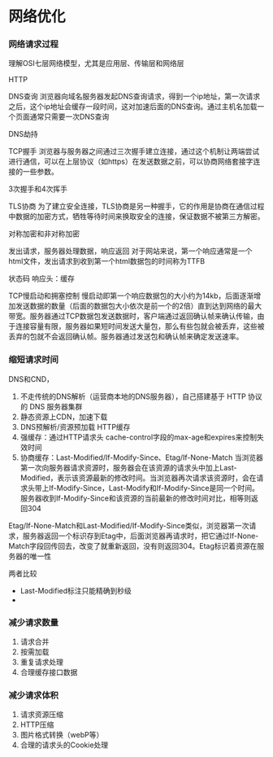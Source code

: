 # 网络优化

### 网络请求过程
理解OSI七层网络模型，尤其是应用层、传输层和网络层

HTTP

DNS查询
浏览器向域名服务器发起DNS查询请求，得到一个ip地址，第一次请求之后，这个ip地址会缓存一段时间，这对加速后面的DNS查询。通过主机名加载一个页面通常只需要一次DNS查询

DNS劫持

TCP握手
浏览器与服务器之间通过三次握手建立连接，通过这个机制让两端尝试进行通信，可以在上层协议（如https）在发送数据之前，可以协商网络套接字连接的一些参数。

3次握手和4次挥手

TLS协商
为了建立安全连接，TLS协商是另一种握手，它的作用是协商在通信过程中数据的加密方式，牺牲等待时间来换取安全的连接，保证数据不被第三方解密。

对称加密和非对称加密

发出请求，服务器处理数据，响应返回
对于网站来说，第一个响应通常是一个html文件，发出请求到收到第一个html数据包的时间称为TTFB

状态码
响应头：缓存

TCP慢启动和拥塞控制
慢启动即第一个响应数据包的大小约为14kb，后面逐渐增加发送数据的数量（后面的数据包大小依次是前一个的2倍）直到达到网络的最大带宽。服务器通过TCP数据包发送数据时，客户端通过返回确认帧来确认传输，由于连接容量有限，服务器如果短时间发送大量包，那么有些包就会被丢弃，这些被丢弃的包就不会返回确认帧。服务器通过发送包和确认帧来确定发送速率。

### 缩短请求时间
DNS和CND，
1. 不走传统的DNS解析（运营商本地的DNS服务器），自己搭建基于 HTTP 协议的 DNS 服务器集群
2. 静态资源上CDN，加速下载
3. DNS预解析/资源预加载
HTTP缓存
1. 强缓存：通过HTTP请求头 cache-control字段的max-age和expires来控制失效时间
2. 协商缓存：Last-Modified/If-Modify-Since、Etag/If-None-Match
当浏览器第一次向服务器请求资源时，服务器会在该资源的请求头中加上Last-Modified，表示该资源最新的修改时间。当浏览器再次请求该资源时，会在请求头带上If-Modify-Since，Last-Modify和If-Modify-Since是同一个时间。服务器收到If-Modify-Since和该资源的当前最新的修改时间对比，相等则返回304

Etag/If-None-Match和Last-Modified/If-Modify-Since类似，浏览器第一次请求，服务器返回一个标识存到Etag中，后面浏览器再请求时，把它通过If-None-Match字段回传回去，改变了就重新返回，没有则返回304。Etag标识着资源在服务器的唯一性

两者比较
* Last-Modified标注只能精确到秒级
* 

### 减少请求数量

1. 请求合并
2. 按需加载
3. 重复请求处理
4. 合理缓存接口数据

### 减少请求体积

1. 请求资源压缩
2. HTTP压缩
3. 图片格式转换（webP等）
4. 合理的请求头的Cookie处理